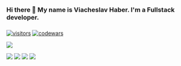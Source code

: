 ### Hi there 👋 My name is Viacheslav Haber. I'm a Fullstack developer.

###

###
[![visitors](https://visitcount.itsvg.in/api?id=haber-viacheslav&label=Profile%20Views&color=1&icon=1&pretty=false)](https://visitcount.itsvg.in)
[![codewars](https://www.codewars.com/users/jokercs/badges/large)](https://www.codewars.com/users/jokercs)  


![](http://github-profile-summary-cards.vercel.app/api/cards/profile-details?username=haber-viacheslav&theme=github_dark)

![](http://github-profile-summary-cards.vercel.app/api/cards/repos-per-language?username=haber-viacheslav&theme=github_dark)
![](http://github-profile-summary-cards.vercel.app/api/cards/most-commit-language?username=haber-viacheslav&theme=github_dark)
![](http://github-profile-summary-cards.vercel.app/api/cards/stats?username=haber-viacheslav&theme=github_dark)
![](https://github-profile-summary-cards.vercel.app/api/cards/productive-time?username=haber-viacheslav&theme=github_dark)


<!--
**haber-viacheslav/haber-viacheslav** is a ✨ _special_ ✨ repository because its `README.md` (this file) appears on your GitHub profile.

Here are some ideas to get you started:

- 🔭 I’m currently working on ...
- 🌱 I’m currently learning ...
- 👯 I’m looking to collaborate on ...
- 🤔 I’m looking for help with ...
- 💬 Ask me about ...
- 📫 How to reach me: ...
- 😄 Pronouns: ...
- ⚡ Fun fact: ...
-->

